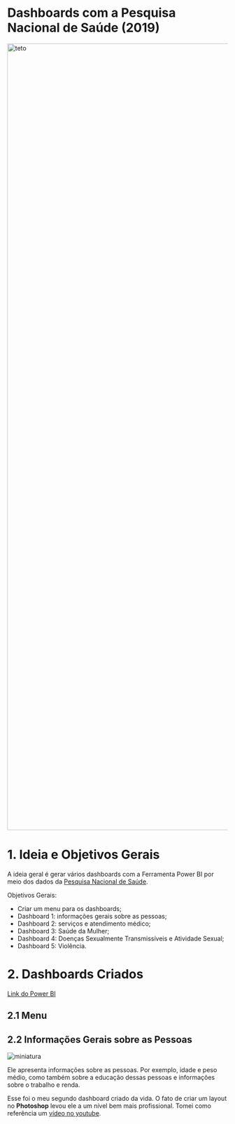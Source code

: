 # Dashboards com a Pesquisa Nacional de Saúde (2019)

<img width="1796" alt="teto" src="https://user-images.githubusercontent.com/97196457/165423004-1808180d-e7ec-4b83-8ea1-fa3a2f8969ba.png">
 
# 1. Ideia e Objetivos Gerais

A ideia geral é gerar vários dashboards com a Ferramenta Power BI por meio dos dados da [Pesquisa Nacional de Saúde](https://www.pns.icict.fiocruz.br/bases-de-dados/).

Objetivos Gerais:
- Criar um menu para os dashboards;
- Dashboard 1: informações gerais sobre as pessoas;
- Dashboard 2: serviços e atendimento médico;
- Dashboard 3: Saúde da Mulher;
- Dashboard 4: Doenças Sexualmente Transmissíveis e Atividade Sexual;
- Dashboard 5: Violência.

# 2. Dashboards Criados
[Link do Power BI](https://app.powerbi.com/view?r=eyJrIjoiYmNhYjcxN2UtZGYzZi00MmZiLWE4MDYtYzdhMzY1NmNkZjM3IiwidCI6ImZiYTViMTc4LTNhZjEtNDQyMC05NjZiLWJmNTE2M2U2YjFkYSJ9)
## 2.1 Menu

## 2.2 Informações Gerais sobre as Pessoas

![miniatura](https://user-images.githubusercontent.com/97196457/165425655-44ff7943-8d13-48f4-9de2-e4e135c29054.png)

Ele apresenta informações sobre as pessoas. Por exemplo, idade e peso médio, como também sobre a educação dessas pessoas e informações sobre o trabalho e renda.

Esse foi o meu segundo dashboard criado da vida. O fato de criar um layout no **Photoshop** levou ele a um nível bem mais profissional. Tomei como referência um [vídeo no youtube](https://www.youtube.com/watch?v=ANcukJkPwSw).
